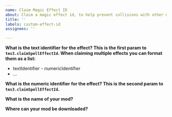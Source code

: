```yaml
---
name: Claim Magic Effect ID
about: Claim a magic effect id, to help prevent collisions with other mods.
title: ''
labels: custom-effect-id
assignees: ''

---
```


**What is the text identifier for the effect? This is the first param to `tes3.claimSpellEffectId`. When claiming multiple effects you can format them as a list:**

- textIdentifier - numericIdentifier
- ...

**What is the numeric identifier for the effect? This is the second param to `tes3.claimSpellEffectId`.**


**What is the name of your mod?**


**Where can your mod be downloaded?**
